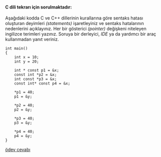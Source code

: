 #### C dili tekrarı için sorulmaktadır:</br>
Aşağıdaki kodda C ve C++ dillerinin kurallarına göre sentaks hatası oluşturan deyimleri *(statements)* işaretleyiniz ve sentaks hatalarının nedenlerini açıklayınız. Her bir gösterici *(pointer)* değişkeni niteleyen ingilizce terimleri yazınız. Soruya bir derleyici, *IDE* ya da yardımcı bir araç kullanmadan yanıt veriniz.

```
int main()
{
	int x = 10;
	int y = 20;
	
	int * const p1 = &x;
	const int *p2 = &x;
	int const *p3 = &x;
	const int* const p4 = &x;

	*p1 = 40;
	p1 = &y;

	*p2 = 40;
	p2 = &y;

	*p3 = 40;
	p3 = &y;
	
	*p4 = 40;
	p4 = &y;
}
```

[ödev cevabı](https://www.youtube.com/watch?v=LLP0CyEmkJ0)
